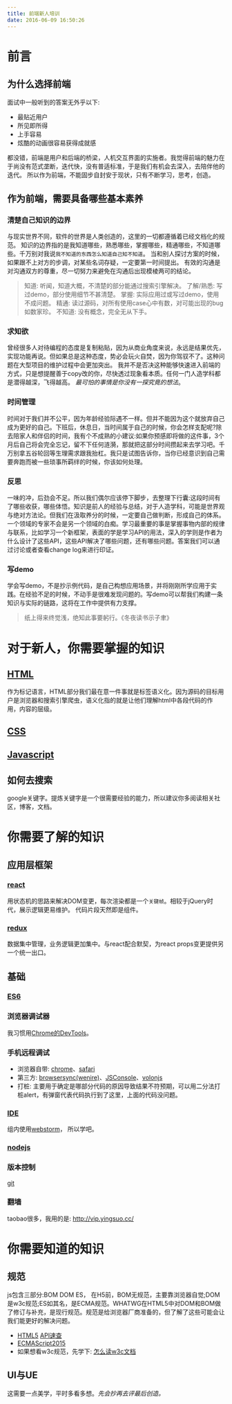 ```yaml
---
title: 前端新人培训
date: 2016-06-09 16:50:26
---
```


# 前言
## 为什么选择前端
面试中一般听到的答案无外乎以下:
* 最贴近用户
* 所见即所得
* 上手容易
* 炫酷的动画很容易获得成就感

都没错，前端是用户和后端的桥梁，人机交互界面的实施者。我觉得前端的魅力在于尚没有范式垄断，迭代快，没有普适标准，于是我们有机会去深入，去陪伴他的迭代。
所以作为前端，不能固步自封安于现状，只有不断学习，思考，创造。

## 作为前端，需要具备哪些基本素养
### 清楚自己知识的边界
与现实世界不同，软件的世界是人类创造的，这里的一切都遵循着已经文档化的规范。
知识的边界指的是我知道哪些，熟悉哪些，掌握哪些，精通哪些，不知道哪些。千万别对我说`我不知道的东西怎么知道自己知不知道`。
当和别人探讨方案的时候，如果跟不上对方的步调，对某些名词存疑，一定要第一时间提出。
有效的沟通是对沟通双方的尊重，尽一切努力来避免在沟通后出现模棱两可的结论。
> 知道: 听闻，知道大概，不清楚的部分能通过搜索引擎解决。
> 了解/熟悉: 写过demo，部分使用细节不甚清楚。
> 掌握: 实际应用过或写过demo，使用不成问题。
> 精通: 读过源码，对所有使用case心中有数，对可能出现的bug如数家珍。
> 不知道: 没有概念，完全无从下手。

### 求知欲
曾经很多人对待编程的态度是复制粘贴，因为从商业角度来说，永远是结果优先，实现功能再说。但如果总是这种态度，势必会玩火自焚，因为你驾驭不了。这种问题在大型项目的维护过程中会更加突出。
我并不是否决这种能够快速进入前端的方式，只是想提醒善于copy改的你，尽快透过现象看本质。任何一门人造学科都是潜得越深，飞得越高。
*最可怕的事情是你没有一探究竟的想法*。

### 时间管理
时间对于我们并不公平，因为年龄经验际遇不一样。但并不能因为这个就放弃自己成为更好的自己。下班后，休息日，当时间属于自己的时候，你会怎样支配呢?除去陪家人和伴侣的时间，我有个不成熟的小建议:如果你预感即将做的这件事，3个月后自己将会完全忘记，留不下任何涟漪，那就把这部分时间攒起来去学习吧。千万别拿五谷轮回等生理需求跟我抬杠。我只是试图告诉你，当你已经意识到自己需要奔跑而被一些琐事所羁绊的时候，你该如何处理。

### 反思
一味的冲，后劲会不足。所以我们偶尔应该停下脚步，去整理下行囊:这段时间有了哪些收获，哪些体悟。知识是前人的经验与总结，对于人造学科，可能是世界观与绝对方法论。但我们在汲取养分的时候，一定要自己做判断，形成自己的体系。一个领域的专家不会是另一个领域的白痴。学习最重要的事是掌握事物内部的规律与联系，比如学习一个新框架，表面的学是学习API的用法，深入的学则是作者为什么设计了这些API，这些API解决了哪些问题，还有哪些问题。答案我们可以通过讨论或者查看change log来进行印证。

### 写demo
学会写demo，不是抄示例代码，是自己构想应用场景，并将刚刚所学应用于实践。在经验不足的时候，不动手是很难发现问题的。写demo可以帮我们构建一条知识与实际的链路，这将在工作中提供有力支撑。
> 纸上得来终觉浅，绝知此事要躬行。《冬夜读书示子聿》

# 对于新人，你需要掌握的知识
## [HTML](https://developer.mozilla.org/zh-CN/docs/Web/HTML)
作为标记语言，HTML部分我们最在意一件事就是标签语义化。因为源码的目标用户是浏览器和搜索引擎爬虫，语义化指的就是让他们理解html中各段代码的作用，内容的层级。
## [CSS](https://developer.mozilla.org/zh-CN/docs/Web/CSS)
## [Javascript](https://developer.mozilla.org/zh-CN/docs/Web/JavaScript)
## 如何去搜索
google关键字。提炼关键字是一个很需要经验的能力，所以建议你多阅读相关社区，博客，文档。

# 你需要了解的知识
## 应用层框架
### [react](http://reactjs.cn/react/docs/getting-started.html)
用状态机的思路来解决DOM变更，每次渲染都是一个`关键帧`。相较于jQuery时代，展示逻辑更易维护。
代码片段天然即是组件。
### [redux](http://cn.redux.js.org/)
数据集中管理，业务逻辑更加集中。与react配合默契，为react props变更提供另一个统一出口。

## 基础
### [ES6](http://es6.ruanyifeng.com/)
### 浏览器调试器
我习惯用[Chrome的DevTools](https://developer.chrome.com/devtools)。
### 手机远程调试
* 浏览器自带: [chrome]、[safari]
* 第三方: [browsersync(wenire)][browsersync]、[JSConsole]、[volonjs]
* 打桩: 主要用于确定是哪部分代码的原因导致结果不符预期，可以用二分法打桩alert，有弹窗代表代码执行到了这里，上面的代码没问题。

### [IDE]
组内使用[webstorm]， 所以学吧。
### [nodejs]
### 版本控制
[git]
### 翻墙
taobao很多，我用的是: http://vip.yingsuo.cc/

# 你需要知道的知识
## 规范
js包含三部分:BOM DOM ES， 在H5前，BOM无规范，主要靠浏览器自觉;DOM是w3c规范;ES如其名，是ECMA规范。WHATWG在HTML5中对DOM和BOM做了修订与补充，是现行规范。规范是给浏览器厂商准备的，但了解了这些可能会让我们能更好的解决问题。

* [HTML5](https://html.spec.whatwg.org/) [API速查](http://html5index.org/)
* [ECMAScript2015]
* 如果想看w3c规范，先学下: [怎么读w3c文档](http://alistapart.com/article/readspec)

## UI与UE
这需要一点美学，平时多看多想。*先会抄再去评最后创造。*


[safari]: https://developer.apple.com/library/safari/documentation/AppleApplications/Conceptual/Safari_Developer_Guide/GettingStarted/GettingStarted.html
[chrome]: https://developers.google.com/web/tools/chrome-devtools/debug/remote-debugging/remote-debugging
[ide]: http://www.slant.co/topics/1686/compare/~webstorm_vs_atom_vs_sublime-text
[git]: http://www.liaoxuefeng.com/wiki/0013739516305929606dd18361248578c67b8067c8c017b000
[jsconsole]: http://jsconsole.com/
[volonjs]: http://vorlonjs.com/
[browsersync]: https://www.browsersync.io/
[webstorm]: https://www.jetbrains.com/help/webstorm/11.0/quick-start-guide.html
[nodejs]: https://nodejs.org/docs/v4.2.4/api/
[ECMAScript2015]: http://www.ecma-international.org/publications/files/ECMA-ST/Ecma-262.pdf
